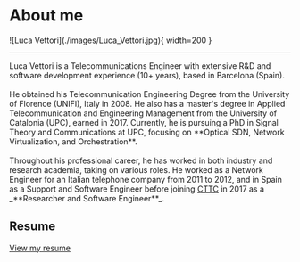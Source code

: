 # About me

<div class="result" markdown>
![Luca Vettori](./images/Luca_Vettori.jpg){ width=200 }
</div>
<hr>
Luca Vettori is a Telecommunications Engineer with extensive R&D and software development experience (10+ years), based in Barcelona (Spain).
<br><br>
He obtained his Telecommunication Engineering Degree from the University of Florence (UNIFI), Italy in 2008. He also has a master's degree in Applied Telecommunication and Engineering Management from the University of Catalonia (UPC), earned in 2017.
Currently, he is pursuing a PhD in Signal Theory and Communications at UPC, focusing on **Optical SDN, Network Virtualization, and Orchestration**.
<br><br>
Throughout his professional career, he has worked in both industry and research academia, taking on various roles. He worked as a Network Engineer for an Italian telephone company from 2011 to 2012, and in Spain as a Support and Software Engineer before joining <a href="https://www.cttc.cat/people/luca-vettori/" target="_blank">CTTC</a> in 2017 as a _**Researcher and Software Engineer**_.

## Resume

<a href="/resources/Luca-Vettori-MSc-20250723.pdf" target="_blank">View my resume</a>
